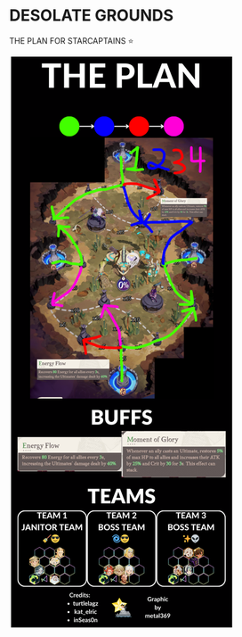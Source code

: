# DESOLATE GROUNDS
THE PLAN FOR STARCAPTAINS ⭐

![Alt text](afkj/battledrill/s2m2/Desolate_Grounds_Battle_Drill_Teams_Wave.png?raw=true)
